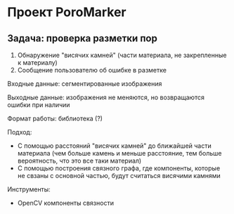 # Проект PoroMarker
## Задача: проверка разметки пор
1) Обнаружение "висячих камней" (части материала, не закрепленные к материалу)
2) Сообщение пользователю об ошибке в разметке


Входные данные: сегментированные изображения


Выходные данные: изображения не меняются, но возвращаются ошибки при наличии


Формат работы: библиотека (?)

Подход:
- С помощью расстояний "висячих камней" до ближайшей части материала (чем больше камень и меньше расстояние, тем больше вероятность, что это все таки материал)
- С помощью построения связного графа, где компоненты, которые не свзаны с основной частью, будут считаться висячими камнями


Инструменты:
- OpenCV компоненты связности




